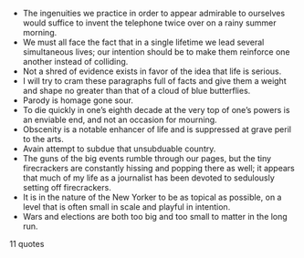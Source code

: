  - The ingenuities we practice in order to appear admirable to ourselves would suffice to invent the telephone twice over on a rainy summer morning.
 - We must all face the fact that in a single lifetime we lead several simultaneous lives; our intention should be to make them reinforce one another instead of colliding.
 - Not a shred of evidence exists in favor of the idea that life is serious.
 - I will try to cram these paragraphs full of facts and give them a weight and shape no greater than that of a cloud of blue butterflies.
 - Parody is homage gone sour.
 - To die quickly in one’s eighth decade at the very top of one’s powers is an enviable end, and not an occasion for mourning.
 - Obscenity is a notable enhancer of life and is suppressed at grave peril to the arts.
 - Avain attempt to subdue that unsubduable country.
 - The guns of the big events rumble through our pages, but the tiny firecrackers are constantly hissing and popping there as well; it appears that much of my life as a journalist has been devoted to sedulously setting off firecrackers.
 - It is in the nature of the New Yorker to be as topical as possible, on a level that is often small in scale and playful in intention.
 - Wars and elections are both too big and too small to matter in the long run.

11 quotes